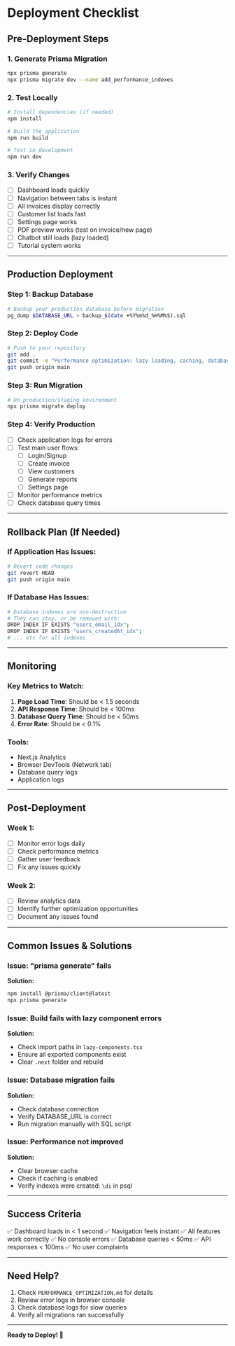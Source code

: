 # Deployment Checklist

## Pre-Deployment Steps

### 1. Generate Prisma Migration
```bash
npx prisma generate
npx prisma migrate dev --name add_performance_indexes
```

### 2. Test Locally
```bash
# Install dependencies (if needed)
npm install

# Build the application
npm run build

# Test in development
npm run dev
```

### 3. Verify Changes
- [ ] Dashboard loads quickly
- [ ] Navigation between tabs is instant
- [ ] All invoices display correctly
- [ ] Customer list loads fast
- [ ] Settings page works
- [ ] PDF preview works (test on invoice/new page)
- [ ] Chatbot still loads (lazy loaded)
- [ ] Tutorial system works

---

## Production Deployment

### Step 1: Backup Database
```bash
# Backup your production database before migration
pg_dump $DATABASE_URL > backup_$(date +%Y%m%d_%H%M%S).sql
```

### Step 2: Deploy Code
```bash
# Push to your repository
git add .
git commit -m "Performance optimization: lazy loading, caching, database indexes"
git push origin main
```

### Step 3: Run Migration
```bash
# On production/staging environment
npx prisma migrate deploy
```

### Step 4: Verify Production
- [ ] Check application logs for errors
- [ ] Test main user flows:
  - [ ] Login/Signup
  - [ ] Create invoice
  - [ ] View customers
  - [ ] Generate reports
  - [ ] Settings page
- [ ] Monitor performance metrics
- [ ] Check database query times

---

## Rollback Plan (If Needed)

### If Application Has Issues:
```bash
# Revert code changes
git revert HEAD
git push origin main
```

### If Database Has Issues:
```bash
# Database indexes are non-destructive
# They can stay, or be removed with:
DROP INDEX IF EXISTS "users_email_idx";
DROP INDEX IF EXISTS "users_createdAt_idx";
# ... etc for all indexes
```

---

## Monitoring

### Key Metrics to Watch:
1. **Page Load Time**: Should be < 1.5 seconds
2. **API Response Time**: Should be < 100ms
3. **Database Query Time**: Should be < 50ms
4. **Error Rate**: Should be < 0.1%

### Tools:
- Next.js Analytics
- Browser DevTools (Network tab)
- Database query logs
- Application logs

---

## Post-Deployment

### Week 1:
- [ ] Monitor error logs daily
- [ ] Check performance metrics
- [ ] Gather user feedback
- [ ] Fix any issues quickly

### Week 2:
- [ ] Review analytics data
- [ ] Identify further optimization opportunities
- [ ] Document any issues found

---

## Common Issues & Solutions

### Issue: "prisma generate" fails
**Solution:**
```bash
npm install @prisma/client@latest
npx prisma generate
```

### Issue: Build fails with lazy component errors
**Solution:**
- Check import paths in `lazy-components.tsx`
- Ensure all exported components exist
- Clear `.next` folder and rebuild

### Issue: Database migration fails
**Solution:**
- Check database connection
- Verify DATABASE_URL is correct
- Run migration manually with SQL script

### Issue: Performance not improved
**Solution:**
- Clear browser cache
- Check if caching is enabled
- Verify indexes were created: `\di` in psql

---

## Success Criteria

✅ Dashboard loads in < 1 second
✅ Navigation feels instant
✅ All features work correctly
✅ No console errors
✅ Database queries < 50ms
✅ API responses < 100ms
✅ No user complaints

---

## Need Help?

1. Check `PERFORMANCE_OPTIMIZATION.md` for details
2. Review error logs in browser console
3. Check database logs for slow queries
4. Verify all migrations ran successfully

---

**Ready to Deploy! 🚀**

